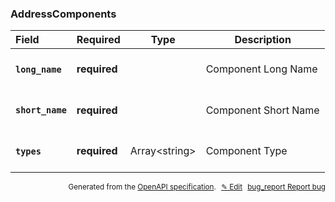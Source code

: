 <!--- This is a generated file, do not edit! -->
<!--- [START woosmap_http_schema_external-api-wrapper_what3words_addresscomponents] -->
<h3 class="schema-object" id="External-api-wrapper_what3words_AddressComponents">AddressComponents</h3>

| Field                                                                                                          | Required     | Type                | Description                                                                |
| :------------------------------------------------------------------------------------------------------------- | ------------ | ------------------- | -------------------------------------------------------------------------- |
| <h4 id="AddressComponents-long_name" class="add-link schema-object-property-key"><code>long_name</code></h4>   | **required** |                     | <div class="nonref-property-description"><p>Component Long Name</p></div>  |
| <h4 id="AddressComponents-short_name" class="add-link schema-object-property-key"><code>short_name</code></h4> | **required** |                     | <div class="nonref-property-description"><p>Component Short Name</p></div> |
| <h4 id="AddressComponents-types" class="add-link schema-object-property-key"><code>types</code></h4>           | **required** | Array&lt;string&gt; | <div class="nonref-property-description"><p>Component Type</p></div>       |

<p style="text-align: right; font-size: smaller;">Generated from the <a data-label="openapi-github" href="https://github.com/woosmap/openapi-specification" title="Woosmap OpenAPI Specification" class="external">OpenAPI specification</a>.
<a data-label="openapi-github-woosmap-http-schema-external-api-wrapper-what3words-addresscomponents" data-action="edit" style="margin-left: 5px;" href="https://github.com/woosmap/openapi-specification/blob/main/specification/schemas/External-api-wrapper_what3words_AddressComponents.yml" title="Edit on GitHub">✎ Edit</a>
<a data-label="openapi-github-woosmap-http-schema-external-api-wrapper-what3words-addresscomponents" data-action="bug" style="margin-left: 5px;" href="https://github.com/woosmap/openapi-specification/issues/new?assignees=&labels=type%3A+bug%2C+triage+me&template=bug_report.md&title=[schemas] Bug - External-api-wrapper_what3words_AddressComponents" title="File bug for schemas on GitHub"><span class="material-icons">bug_report</span> Report bug</a>
</p>

<!--- [END woosmap_http_schema_external-api-wrapper_what3words_addresscomponents] -->
